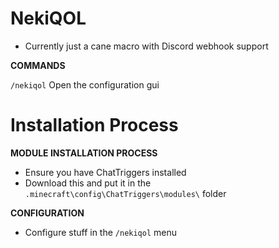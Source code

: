 # NekiQOL

- Currently just a cane macro with Discord webhook support

**COMMANDS**

`/nekiqol` Open the configuration gui

# Installation Process
**MODULE INSTALLATION PROCESS**
- Ensure you have ChatTriggers installed
- Download this and put it in the `.minecraft\config\ChatTriggers\modules\` folder

**CONFIGURATION**

- Configure stuff in the `/nekiqol` menu

